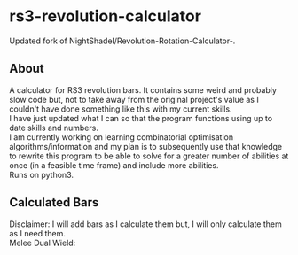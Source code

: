 # rs3-revolution-calculator
Updated fork of NightShadeI/Revolution-Rotation-Calculator-.

## About
A calculator for RS3 revolution bars. 
It contains some weird and probably slow code but, not to take away from the original project's value as 
I couldn't have done something like this with my current skills.  
I have just updated what I can so that the program functions using up to date skills and numbers.  
I am currently working on learning combinatorial optimisation algorithms/information and my plan is to subsequently use that knowledge to rewrite this program to be able to solve for a greater number of abilities at once (in a feasible time frame) and include more abilities.  
Runs on python3.  

## Calculated Bars
Disclaimer: I will add bars as I calculate them but, I will only calculate them as I need them.  
Melee Dual Wield: